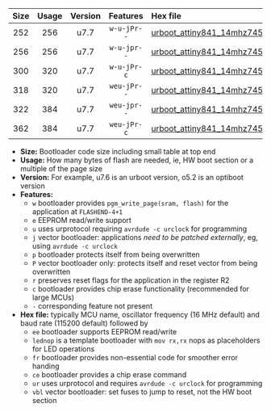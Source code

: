|Size|Usage|Version|Features|Hex file|
|:-:|:-:|:-:|:-:|:--|
|252|256|u7.7|`w-u-jPr--`|[urboot_attiny841_14mhz7456_115200bps_lednop_ur_vbl.hex](https://raw.githubusercontent.com/stefanrueger/urboot.hex/main/mcus/attiny841/fcpu_14mhz7456/115200_bps/urboot_attiny841_14mhz7456_115200bps_lednop_ur_vbl.hex)|
|256|256|u7.7|`w-u-jpr--`|[urboot_attiny841_14mhz7456_115200bps_lednop_fr_ur_vbl.hex](https://raw.githubusercontent.com/stefanrueger/urboot.hex/main/mcus/attiny841/fcpu_14mhz7456/115200_bps/urboot_attiny841_14mhz7456_115200bps_lednop_fr_ur_vbl.hex)|
|300|320|u7.7|`w-u-jPr-c`|[urboot_attiny841_14mhz7456_115200bps_lednop_fr_ce_ur_vbl.hex](https://raw.githubusercontent.com/stefanrueger/urboot.hex/main/mcus/attiny841/fcpu_14mhz7456/115200_bps/urboot_attiny841_14mhz7456_115200bps_lednop_fr_ce_ur_vbl.hex)|
|318|320|u7.7|`weu-jPr--`|[urboot_attiny841_14mhz7456_115200bps_ee_lednop_ur_vbl.hex](https://raw.githubusercontent.com/stefanrueger/urboot.hex/main/mcus/attiny841/fcpu_14mhz7456/115200_bps/urboot_attiny841_14mhz7456_115200bps_ee_lednop_ur_vbl.hex)|
|322|384|u7.7|`weu-jpr--`|[urboot_attiny841_14mhz7456_115200bps_ee_lednop_fr_ur_vbl.hex](https://raw.githubusercontent.com/stefanrueger/urboot.hex/main/mcus/attiny841/fcpu_14mhz7456/115200_bps/urboot_attiny841_14mhz7456_115200bps_ee_lednop_fr_ur_vbl.hex)|
|362|384|u7.7|`weu-jPr-c`|[urboot_attiny841_14mhz7456_115200bps_ee_lednop_fr_ce_ur_vbl.hex](https://raw.githubusercontent.com/stefanrueger/urboot.hex/main/mcus/attiny841/fcpu_14mhz7456/115200_bps/urboot_attiny841_14mhz7456_115200bps_ee_lednop_fr_ce_ur_vbl.hex)|

- **Size:** Bootloader code size including small table at top end
- **Usage:** How many bytes of flash are needed, ie, HW boot section or a multiple of the page size
- **Version:** For example, u7.6 is an urboot version, o5.2 is an optiboot version
- **Features:**
  + `w` bootloader provides `pgm_write_page(sram, flash)` for the application at `FLASHEND-4+1`
  + `e` EEPROM read/write support
  + `u` uses urprotocol requiring `avrdude -c urclock` for programming
  + `j` vector bootloader: applications *need to be patched externally*, eg, using `avrdude -c urclock`
  + `p` bootloader protects itself from being overwritten
  + `P` vector bootloader only: protects itself and reset vector from being overwritten
  + `r` preserves reset flags for the application in the register R2
  + `c` bootloader provides chip erase functionality (recommended for large MCUs)
  + `-` corresponding feature not present
- **Hex file:** typically MCU name, oscillator frequency (16 MHz default) and baud rate (115200 default) followed by
  + `ee` bootloader supports EEPROM read/write
  + `lednop` is a template bootloader with `mov rx,rx` nops as placeholders for LED operations
  + `fr` bootloader provides non-essential code for smoother error handing
  + `ce` bootloader provides a chip erase command
  + `ur` uses urprotocol and requires `avrdude -c urclock` for programming
  + `vbl` vector bootloader: set fuses to jump to reset, not the HW boot section

